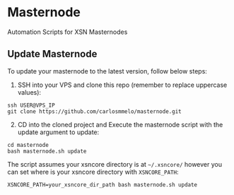 # Masternode
Automation Scripts for XSN Masternodes


## Update Masternode

To update your masternode to the latest version, follow below steps:

1. SSH into your VPS and clone this repo (remember to replace uppercase values):
```
ssh USER@VPS_IP
git clone https://github.com/carlosmmelo/masternode.git
```

2. CD into the cloned project and Execute the masternode script with the update argument to update:
```
cd masternode
bash masternode.sh update
```


The script assumes your xsncore directory is at `~/.xsncore/` however
you can set where is your xsncore directory with `XSNCORE_PATH`:

```
XSNCORE_PATH=your_xsncore_dir_path bash masternode.sh update
```

